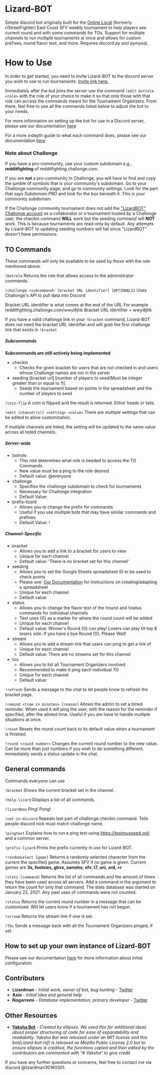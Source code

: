 # Lizard-BOT

Simple discord bot originally built for the [Online Local](https://twitter.com/theonlinelocal) (formerly r/StreetFighter) East Coast SFV weekly tournament to help players see current round and with some commands for TOs. Support for multiple channels to run multiple tournaments at once and allows for custom prefixes, round flavor text, and more. Requires discord.py and pymysql.

# How to Use

In order to get started, you need to invite Lizard-BOT to the discord server you wish to use to run tournaments.  [Invite link here.](https://discord.com/oauth2/authorize?client_id=317294414374502400&scope=bot&permissions=321600)

Immediately after the bot joins the server use the command `!edit botrole <role>` with the role of your choice to make it so that only those with that role can access the commands meant for the Tournament Organizers. From there, feel free to use all the commands listed below to adjust the bot to your needs.

For more information on setting up the bot for use in a Discord server, please see our documentation [here](https://github.com/lizardman301/Lizard-bot-rsf/blob/master/doc/setting_up_bot_in_discord.md)

For a more indepth guide to what each command does, please see our documentation [here](https://github.com/lizardman301/Lizard-bot-rsf/blob/master/doc/bot_commands.md)

### Note about Challonge

If you have a pro-community, use your custom subdomain e.g., **redditfighting** of redditfighting.challonge.com.

If you are **not** a pro-community in Challonge, you will have to find and copy the jumble of symbols that is your community's subdomain. Go to your Challonge community page, and go to community settings. Look for the part that says *Subdomain PRO* and look for the box beneath it. This is your community subdomain.

If the Challonge community tournament does not add the ["LizardBOT" Challonge account](https://challonge.com/users/LizardBOT) as a collaborator or a tournament hosted by a Challonge user, the checkin command **WILL** work but the seeding command will **NOT** work.
This is because tournaments are read-only by default. Any attempts by Lizard-BOT to updating seeding numbers will fail since "LizardBOT" doesn't have permissions.

## TO Commands

These commands will only be available to be used by those with the role mentioned above.

`!botrole`
Returns the role that allows access to the administrator commands.

`!challonge <subcommand> [bracket URL identifier] [OPTIONALS]`
Uses Challonge's API to pull data into Discord

Bracket URL identifier is what comes at the end of the URL
For example
	redditfighting.challonge.com/wwyi8jhk
	Bracket URL identifier = wwyi8jhk

If you have a valid challonge link in your `!bracket` command, Lizard-BOT does not need the bracket URL identifier and will grab the first challonge link that exists in `!bracket`
##### Subcommands
**Subcommands are still actively being implemented**

 * checkin
	 * Checks the given bracket for users that are not checked in and users whose Challonge names are not in the server
 * seeding [bracket url] [number of players to seed(Must be integer greater than or equal to 1)]
	 * Seeds the tournament based on points in the spreadsheet and the number of players to seed

`!coin-flip`
A coin is flipped and the result is returned. Either heads or tails.

`!edit [channel(s)] <setting> <value>`
There are multiple settings that can be edited to allow customization.

If multiple channels are listed, the setting will be updated to the same value across all listed channels.

##### Server-wide
 * botrole
	 * This role determines what role is needed to access the TO Commands
	 * New value must be a ping to the role desired
	 * Default value: @everyone
 * challonge
	 * Specifies the challonge subdomain to check for tournaments
	 * Necessary for Challonge integration
	 * Default Value:
 * prefix-lizard
	 * Allows you to change the prefix for commands
	 * Useful if you use multiple bots that may have similar commands and prefixes
	 * Default Value: !

##### Channel-Specific
 * bracket
	 * Allows you to add a link to a bracket for users to view
	 * Unique for each channel
	 * Default value: 'There is no bracket set for this channel'
 * seeding
	 * Allows you to set the Google Sheets spreadsheet ID to be used to check points
	 * Please see: [Our Documentation](https://github.com/lizardman301/Lizard-bot-rsf/blob/master/doc/seeding_with_sheets.md) for instructions on creating/adapting a spreadsheet
	 * Unique for each channel
	 * Default value:
 * status
	 * Allows you to change the flavor text of the !round and !status commands for individual channels
	 * Text uses {0} as a marker for where the round count will be added
	 * Unique for each channel
	 * Default value: Winner's Round {0} can play! Losers can play till top 8 losers side. If you have a bye Round {0}, Please Wait!
 * stream
	 * Allows you to add a stream link that users can ping to get a link of
	 * Unique for each channel
	 * Default value: There are no streams set for this channel
 * tos
	 * Allows you to list all Tournament Organizers involved
	 * Recommended to make it ping each individual TO
	 * Unique for each channel
	 * Default value:

`!refresh`
Sends a message to the chat to let people know to refresh the bracket page.

`!remind <time in minutes> [reason]`
Allows the admin to set a timed reminder. When used it will ping the user, with the reason for the reminder if specified, after the alloted time. Useful if you are have to handle multiple situations at once.

`!reset`
Resets the round count back to its default value when a tournament is finished.

`!round <round number>`
Changes the current round number to the new value. Can be more than just numbers if you wish to do something different. Immediately sends a status update in the chat.

## General commands

Commands everyone can use

`!bracket`
Shows the current bracket set in the channel.

`!help-lizard`
Displays a list of all commands.

`!lizardman`
Ping! Pong!

`!not-in-discord`
Repeats last part of challonge checkin command. Tells people discord nick must match challonge name.

`!pingtest`
Explains how to run a ping test using <https://testmyspeed.onl/> and a common server.

`!prefix-lizard`
Prints the prefix currently in use for Lizard-BOT.

`!randomselect [game]`
Returns a randomly selected character from the current the specified game. Assumes SFV if no game is given.
Current games are **3s, footsies, gbvs, samsho, sfv, t7, uni, xrd, +r**

`!stats [command]`
Returns the list of all commands and the amount of times they have been used across all servers.  Add a command in the argument to return the count for only that command.
The stats database was started on January 22, 2021. Any past uses of commands were not counted.

`!status`
Returns the current round number in a message that can be customized.  Will let users know if a tournament has not begun.

`!stream`
Returns the stream link if one is set.

`!TOs`
Sends a message back with all the Tournament Organizers pinged, if set.

## How to set up your own instance of Lizard-BOT

Please see our documentation [here](https://github.com/lizardman301/Lizard-bot-rsf/blob/master/doc/new_bot_setup.md) for more information about initial configuration

## Contributers
* **Lizardman** - *Initial work, owner of bot, bug hunting* - [Twitter](https://twitter.com/lizardman301)
* **Axio** - *Initial Idea and general help*
* **Nogarremi** - *Database implementation, primary developer* - [Twitter](https://twitter.com/Nogarremi)

## Other Resources
* **[Yaksha Bot](https://github.com/ellipses/Yaksha)** - *Created by ellipses. We used this for additional ideas about proper structuring of code for ease of expandability and readability. Yaksha Bot was released under an MIT license and this bot(Lizard-bot-rsf) is released as Mozilla Public License 2.0 but to ensure ellipses is credited, the functions copied and then edited by the contributors are commented with "# Yaksha" to give credit*

If you have any further questions or concerns, feel free to contact me via discord @lizardman301#0301.
